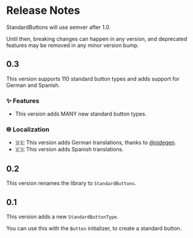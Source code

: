 # Release Notes

StandardButtons will use semver after 1.0. 

Until then, breaking changes can happen in any version, and deprecated features may be removed in any minor version bump.


## 0.3

This version supports 110 standard button types and adds support for German and Spanish. 

### ✨ Features

* This version adds MANY new standard button types.

### 🌐 Localization

* 🇩🇪 This version adds German translations, thanks to [@nidegen](https://github.com/nidegen). 
* 🇪🇸 This version adds Spanish translations. 


## 0.2

This version renames the library to `StandardButtons`. 


## 0.1

This version adds a new `StandardButtonType`.

You can use this with the `Button` initializer, to create a standard button. 
